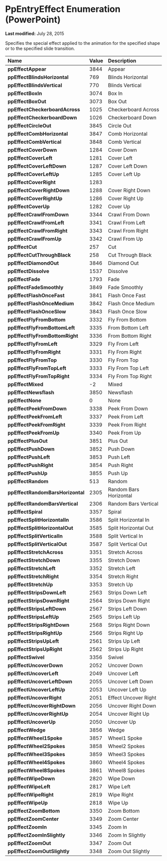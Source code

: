 
# PpEntryEffect Enumeration (PowerPoint)

 **Last modified:** July 28, 2015

Specifies the special effect applied to the animation for the specified shape or to the specified slide transition.


|**Name**|**Value**|**Description**|
|:-----|:-----|:-----|
| **ppEffectAppear**|3844|Appear|
| **ppEffectBlindsHorizontal**|769|Blinds Horizontal|
| **ppEffectBlindsVertical**|770|Blinds Vertical|
| **ppEffectBoxIn**|3074|Box In|
| **ppEffectBoxOut**|3073|Box Out|
| **ppEffectCheckerboardAcross**|1025|Checkerboard Across|
| **ppEffectCheckerboardDown**|1026|Checkerboard Down|
| **ppEffectCircleOut**|3845|Circle Out|
| **ppEffectCombHorizontal**|3847|Comb Horizontal|
| **ppEffectCombVertical**|3848|Comb Vertical|
| **ppEffectCoverDown**|1284|Cover Down|
| **ppEffectCoverLeft**|1281|Cover Left|
| **ppEffectCoverLeftDown**|1287|Cover Left Down|
| **ppEffectCoverLeftUp**|1285|Cover Left Up|
| **ppEffectCoverRight**|1283||
| **ppEffectCoverRightDown**|1288|Cover Right Down|
| **ppEffectCoverRightUp**|1286|Cover Right Up|
| **ppEffectCoverUp**|1282|Cover Up|
| **ppEffectCrawlFromDown**|3344|Crawl From Down|
| **ppEffectCrawlFromLeft**|3341|Crawl From Left|
| **ppEffectCrawlFromRight**|3343|Crawl From Right|
| **ppEffectCrawlFromUp**|3342|Crawl From Up|
| **ppEffectCut**|257|Cut|
| **ppEffectCutThroughBlack**|258|Cut Through Black|
| **ppEffectDiamondOut**|3846|Diamond Out|
| **ppEffectDissolve**|1537|Dissolve|
| **ppEffectFade**|1793|Fade|
| **ppEffectFadeSmoothly**|3849|Fade Smoothly|
| **ppEffectFlashOnceFast**|3841|Flash Once Fast|
| **ppEffectFlashOnceMedium**|3842|Flash Once Medium|
| **ppEffectFlashOnceSlow**|3843|Flash Once Slow|
| **ppEffectFlyFromBottom**|3332|Fly From Bottom|
| **ppEffectFlyFromBottomLeft**|3335|From Bottom Left|
| **ppEffectFlyFromBottomRight**|3336|From Bottom Right|
| **ppEffectFlyFromLeft**|3329|Fly From Left|
| **ppEffectFlyFromRight**|3331|Fly From Right|
| **ppEffectFlyFromTop**|3330|Fly From Top|
| **ppEffectFlyFromTopLeft**|3333|Fly From Top Left|
| **ppEffectFlyFromTopRight**|3334|Fly From Top Right|
| **ppEffectMixed**|-2|Mixed|
| **ppEffectNewsflash**|3850|Newsflash|
| **ppEffectNone**|0|None|
| **ppEffectPeekFromDown**|3338|Peek From Down|
| **ppEffectPeekFromLeft**|3337|Peek From Left|
| **ppEffectPeekFromRight**|3339|Peek From Right|
| **ppEffectPeekFromUp**|3340|Peek From Up|
| **ppEffectPlusOut**|3851|Plus Out|
| **ppEffectPushDown**|3852|Push Down|
| **ppEffectPushLeft**|3853|Push Left|
| **ppEffectPushRight**|3854|Push Right|
| **ppEffectPushUp**|3855|Push Up|
| **ppEffectRandom**|513|Random|
| **ppEffectRandomBarsHorizontal**|2305|Random Bars Horizontal|
| **ppEffectRandomBarsVertical**|2306|Random Bars Vertical|
| **ppEffectSpiral**|3357|Spiral|
| **ppEffectSplitHorizontalIn**|3586|Split Horizontal In|
| **ppEffectSplitHorizontalOut**|3585|Split Horizontal Out|
| **ppEffectSplitVerticalIn**|3588|Split Vertical In|
| **ppEffectSplitVerticalOut**|3587|Split Vertical Out|
| **ppEffectStretchAcross**|3351|Stretch Across|
| **ppEffectStretchDown**|3355|Stretch Down|
| **ppEffectStretchLeft**|3352|Stretch Left|
| **ppEffectStretchRight**|3354|Stretch Right|
| **ppEffectStretchUp**|3353|Stretch Up|
| **ppEffectStripsDownLeft**|2563|Strips Down Left|
| **ppEffectStripsDownRight**|2564|Strips Down Right|
| **ppEffectStripsLeftDown**|2567|Strips Left Down|
| **ppEffectStripsLeftUp**|2565|Strips Left Up|
| **ppEffectStripsRightDown**|2568|Strips Right Down|
| **ppEffectStripsRightUp**|2566|Strips Right Up|
| **ppEffectStripsUpLeft**|2561|Strips Up Left|
| **ppEffectStripsUpRight**|2562|Strips Up Right|
| **ppEffectSwivel**|3356|Swivel|
| **ppEffectUncoverDown**|2052|Uncover Down|
| **ppEffectUncoverLeft**|2049|Uncover Left|
| **ppEffectUncoverLeftDown**|2055|Uncover Left Down|
| **ppEffectUncoverLeftUp**|2053|Uncover Left Up|
| **ppEffectUncoverRight**|2051|Effect Uncover Right|
| **ppEffectUncoverRightDown**|2056|Uncover Right Down|
| **ppEffectUncoverRightUp**|2054|Uncover Right Up|
| **ppEffectUncoverUp**|2050|Uncover Up|
| **ppEffectWedge**|3856|Wedge|
| **ppEffectWheel1Spoke**|3857|Wheel1 Spoke|
| **ppEffectWheel2Spokes**|3858|Wheel2 Spokes|
| **ppEffectWheel3Spokes**|3859|Wheel3 Spokes|
| **ppEffectWheel4Spokes**|3860|Wheel4 Spokes|
| **ppEffectWheel8Spokes**|3861|Wheel8 Spokes|
| **ppEffectWipeDown**|2820|Wipe Down|
| **ppEffectWipeLeft**|2817|Wipe Left|
| **ppEffectWipeRight**|2819|Wipe Right|
| **ppEffectWipeUp**|2818|Wipe Up|
| **ppEffectZoomBottom**|3350|Zoom Bottom|
| **ppEffectZoomCenter**|3349|Zoom Center|
| **ppEffectZoomIn**|3345|Zoom In|
| **ppEffectZoomInSlightly**|3346|Zoom In Slightly|
| **ppEffectZoomOut**|3347|Zoom Out|
| **ppEffectZoomOutSlightly**|3348|Zoom Out Slightly|
